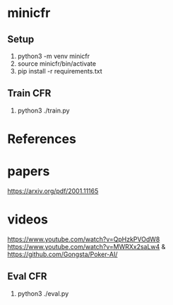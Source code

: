 # minicfr

## Setup
1. python3 -m venv minicfr
2. source minicfr/bin/activate
3. pip install -r requirements.txt

## Train CFR
1. python3 ./train.py

# References 
# papers
https://arxiv.org/pdf/2001.11165

# videos
https://www.youtube.com/watch?v=QpHzkPVOdW8
https://www.youtube.com/watch?v=MWRXx2saLw4 & https://github.com/Gongsta/Poker-AI/

## Eval CFR
1. python3 ./eval.py